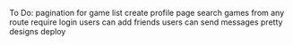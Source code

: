 To Do:
pagination for game list
create profile page
search games from any route
require login
users can add friends
users can send messages
pretty designs
deploy